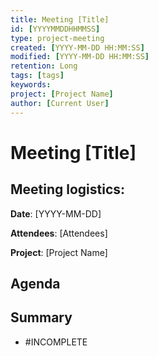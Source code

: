 ```yaml
---
title: Meeting [Title]
id: [YYYYMMDDHHMMSS] 
type: project-meeting
created: [YYYY-MM-DD HH:MM:SS] 
modified: [YYYY-MM-DD HH:MM:SS] 
retention: Long
tags: [tags]
keywords: 
project: [Project Name]
author: [Current User]
---
```


# Meeting [Title]

## Meeting logistics:

**Date**: [YYYY-MM-DD]

**Attendees**: [Attendees]

**Project**: [Project Name]


## Agenda 


## Summary

- #INCOMPLETE



